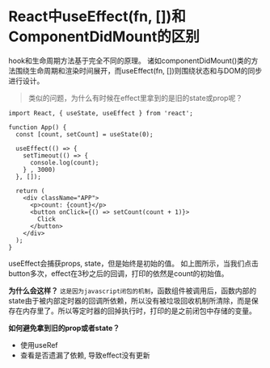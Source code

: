 # React中useEffect(fn, [])和ComponentDidMount的区别
hook和生命周期方法基于完全不同的原理。 诸如componentDidMount()类的方法围绕生命周期和渲染时间展开，而useEffect(fn, [])则围绕状态和与DOM的同步进行设计。
> 类似的问题，为什么有时候在effect里拿到的是旧的state或prop呢？

```
import React, { useState, useEffect } from 'react';

function App() {
  const [count, setCount] = useState(0);

  useEffect(() => {
    setTimeout(() => {
      console.log(count);
    } , 3000)
  }, []);

  return (
    <div className="APP">
      <p>count: {count}</p>
      <button onClick={() => setCount(count + 1)}>
        Click
      </button>
    </div>
  );
}
```
useEffect会捕获props, state，但是始终是初始的值。 如上图所示，当我们点击button多次，effect在3秒之后的回调，打印的依然是count的初始值。

**为什么会这样？**
`这是因为javascript闭包的机制`，函数组件被调用后，函数内部的state由于被内部定时器的回调所依赖，所以没有被垃圾回收机制所清除，而是保存在内存里了。所以等定时器的回掉执行时，打印的是之前闭包中存储的变量。  

**如何避免拿到旧的prop或者state？**
- 使用useRef
- 查看是否遗漏了依赖, 导致effect没有更新
